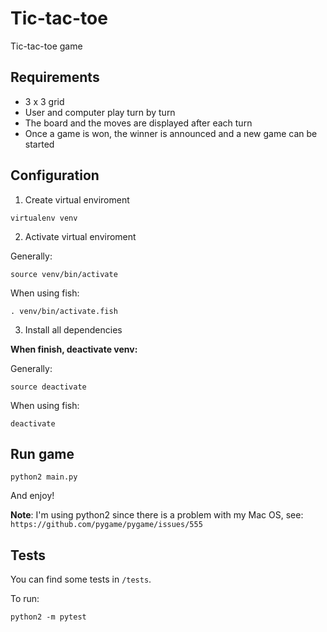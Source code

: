 # Tic-tac-toe
Tic-tac-toe game

## Requirements

- 3 x 3 grid
- User and computer play turn by turn
- The board and the moves are displayed after each turn
- Once a game is won, the winner is announced and a new game can be started

## Configuration

1. Create virtual enviroment

```
virtualenv venv
```

2. Activate virtual enviroment

Generally:

```
source venv/bin/activate
```

When using fish:

```
. venv/bin/activate.fish
```

3. Install all dependencies

**When finish, deactivate venv:**

Generally:

```
source deactivate
```

When using fish:

```
deactivate
```

## Run game

```
python2 main.py
```

And enjoy!


**Note**: I'm using python2 since there is a problem with my Mac OS, see:
`https://github.com/pygame/pygame/issues/555`

## Tests

You can find some tests in `/tests`.

To run:

```
python2 -m pytest
```
